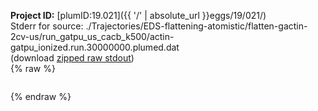 **Project ID:** [plumID:19.021]({{ '/' | absolute_url }}eggs/19/021/)  
Stderr for source:  ./Trajectories/EDS-flattening-atomistic/flatten-gactin-2cv-us/run_gatpu_us_cacb_k500/actin-gatpu_ionized.run.30000000.plumed.dat   
(download [zipped raw stdout](actin-gatpu_ionized.run.30000000.plumed.dat.plumed_master.stdout.txt.zip))  
{% raw %}
<pre>
</pre>
{% endraw %}
